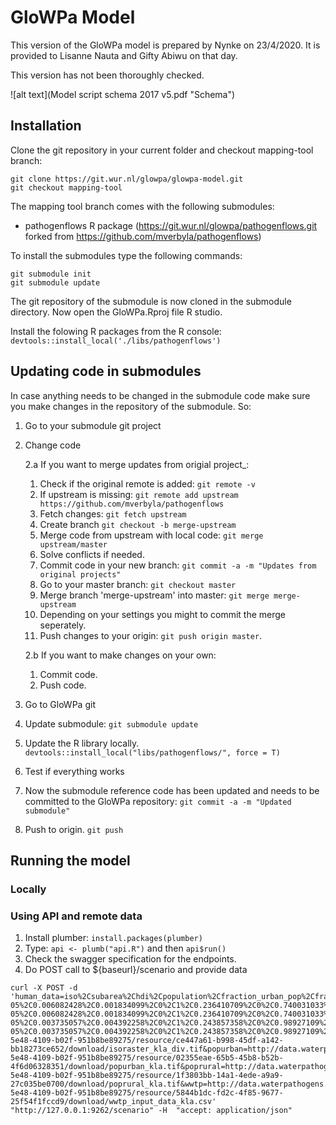 # GloWPa Model

This version of the GloWPa model is prepared by Nynke on 23/4/2020. It is provided to Lisanne Nauta and Gifty Abiwu on that day.

This version has not been thoroughly checked.


![alt text](Model script schema 2017 v5.pdf "Schema")

## Installation

Clone the git repository in your current folder and checkout mapping-tool branch:

```shell
git clone https://git.wur.nl/glowpa/glowpa-model.git
git checkout mapping-tool
```

The mapping tool branch comes with the following submodules:
* pathogenflows R package (https://git.wur.nl/glowpa/pathogenflows.git forked from https://github.com/mverbyla/pathogenflows)

To install the submodules type the following commands:

```shell
git submodule init
git submodule update
```
The git repository of the submodule is now cloned in the submodule directory. Now open the GloWPa.Rproj file R studio.

Install the folowing R packages from the R console: `devtools::install_local('./libs/pathogenflows')`

##  Updating code in submodules
In case anything needs to be changed in the submodule code make sure you make changes in the repository of the submodule. So:


1. Go to your submodule git project
2. Change code

    2.a  If you want to merge updates from origial project_:
    1. Check if the original remote is added: `git remote -v`
    2. If upstream is missing: `git remote add upstream https://github.com/mverbyla/pathogenflows`
    3. Fetch changes: `git fetch upstream`
    4. Create branch `git checkout -b merge-upstream`
    5. Merge code from upstream with local code: `git merge upstream/master`
    6. Solve conflicts if needed.
    7. Commit code in your new branch: `git commit -a -m "Updates from original projects"`
    8. Go to your master branch: `git checkout master`
    9. Merge branch 'merge-upstream' into master: `git merge merge-upstream`
    10. Depending on your settings you might to commit the merge seperately.
    11. Push changes to your origin: `git push origin master`.

    2.b  If you want to make changes on your own:
    1. Commit code.
    2. Push code.
3. Go to GloWPa git 
4. Update submodule: `git submodule update`
5. Update the R library locally. `devtools::install_local("libs/pathogenflows/", force = T)` 
6. Test if everything works
7. Now the submodule reference code has been updated and needs to be committed to the GloWPa repository: `git commit -a -m "Updated submodule"`
8. Push to origin. `git push`

## Running the model

### Locally

### Using API and remote data

1. Install plumber: `install.packages(plumber)`
2. Type: `api <- plumb("api.R")` and then `api$run()`
3. Check the swagger specification for the endpoints.
4. Do POST call to ${baseurl}/scenario and provide data

```shell
curl -X POST -d 'human_data=iso%2Csubarea%2Chdi%2Cpopulation%2Cfraction_urban_pop%2Cfraction_pop_under5%2CsheddingRate%2Cshedding_duration%2Cincidence_urban_under5%2Cincidence_urban_5plus%2Cincidence_rural_under5%2Cincidence_rural_5plus%2CflushSewer_urb%2CflushSeptic_urb%2CflushPit_urb%2CflushOpen_urb%2CflushUnknown_urb%2CpitSlab_urb%2CpitNoSlab_urb%2CcompostingTwinSlab_urb%2CcompostingTwinNoSlab_urb%2CcompostingToilet_urb%2CbucketLatrine_urb%2CcontainerBased_urb%2ChangingToilet_urb%2CopenDefecation_urb%2Cother_urb%2CcoverBury_urb%2CsewageTreated_urb%2CfecalSludgeTreated_urb%2CisWatertight_urb%2ChasLeach_urb%2CemptyFrequency_urb%2CpitAdditive_urb%2Curine_urb%2ConsiteDumpedland_urb%2CflushSewer_rur%2CflushSeptic_rur%2CflushPit_rur%2CflushOpen_rur%2CflushUnknown_rur%2CpitSlab_rur%2CpitNoSlab_rur%2CcompostingTwinSlab_rur%2CcompostingTwinNoSlab_rur%2CcompostingToilet_rur%2CbucketLatrine_rur%2CcontainerBased_rur%2ChangingToilet_rur%2CopenDefecation_rur%2Cother_rur%2CcoverBury_rur%2CsewageTreated_rur%2CfecalSludgeTreated_rur%2CisWatertight_rur%2ChasLeach_rur%2CemptyFrequency_rur%2CpitAdditive_rur%2Curine_rur%2ConsiteDumpedland_rur%2CFractionPrimarytreatment%2CFractionSecondarytreatment%2CFractionTertiarytreatment%2CFractionQuaternarytreatment%2CFractionPonds%0A1%2CCentral%2C0.493%2C63206%2C1%2C0.177278887%2C1.00E%2B10%2C7%2C0.24%2C0.08%2C0.24%2C0.08%2C0.263426061%2C0.202395075%2C0.057237316%2C0.012221734%2C0.007753772%2C0.41097414%2C0.02447696%2C0%2C0%2C0.006835904%2C0%2C0%2C0%2C0.011578119%2C0.003100918%2C0%2C1%2C0.436780403%2C0%2C0.733457483%2C3%2CNone%2CFresh%20Urine%2C0.1%2C0.263426061%2C0.202395075%2C0.057237316%2C0.012221734%2C0.007753772%2C0.41097414%2C0.02447696%2C0%2C0%2C0.006835904%2C0%2C0%2C0%2C0.011578119%2C0.003100918%2C0%2C1%2C0.436780403%2C0%2C0.733457483%2C3%2CNone%2CFresh%20Urine%2C0%2C0.067307692%2C0.067307692%2C0%2C0%2C0.865384615%0A2%2CKawempe%2C0.493%2C333024%2C1%2C0.177278887%2C1.00E%2B10%2C7%2C0.24%2C0.08%2C0.24%2C0.08%2C0.036860622%2C0.142274476%2C0.057601288%2C0.001679583%2C0.00524847%2C0.736130931%2C0.014416174%2C0%2C0%2C0.00033069%2C0%2C0%2C0.0001061%2C0.00459866%2C0.000745624%2C0%2C1%2C0.211244894%2C0%2C0.705524168%2C3%2CNone%2CFresh%20Urine%2C0.1%2C0.036860622%2C0.142274476%2C0.057601288%2C0.001679583%2C0.00524847%2C0.736130931%2C0.014416174%2C0%2C0%2C0.00033069%2C0%2C0%2C0.0001061%2C0.00459866%2C0.000745624%2C0%2C1%2C0.211244894%2C0%2C0.705524168%2C3%2CNone%2CFresh%20Urine%2C0%2C0.067307692%2C0.067307692%2C0%2C0%2C0.865384615%0A3%2CMakindye%2C0.493%2C385309%2C1%2C0.177278887%2C1.00E%2B10%2C7%2C0.24%2C0.08%2C0.24%2C0.08%2C0.028570368%2C0.259280693%2C0.082540034%2C0.003821692%2C0.017477095%2C0.574689697%2C0.024289707%2C0%2C0%2C0.001400786%2C0%2C0%2C3.45E-05%2C0.006082428%2C0.001834099%2C0%2C1%2C0.236410709%2C0%2C0.740031033%2C3%2CNone%2CFresh%20Urine%2C0.1%2C0.028570368%2C0.259280693%2C0.082540034%2C0.003821692%2C0.017477095%2C0.574689697%2C0.024289707%2C0%2C0%2C0.001400786%2C0%2C0%2C3.45E-05%2C0.006082428%2C0.001834099%2C0%2C1%2C0.236410709%2C0%2C0.740031033%2C3%2CNone%2CFresh%20Urine%2C0%2C0.067307692%2C0.067307692%2C0%2C0%2C0.865384615%0A4%2CNakawa%2C0.493%2C317023%2C1%2C0.177278887%2C1.00E%2B10%2C7%2C0.24%2C0.08%2C0.24%2C0.08%2C0.098606697%2C0.282278627%2C0.065945258%2C0.002724668%2C0.016024352%2C0.49795729%2C0.027461236%2C0%2C0%2C0.000559863%2C0%2C0%2C0.000678506%2C0.006932757%2C0.000831023%2C0%2C1%2C0.190629622%2C0%2C0.788037462%2C3%2CNone%2CFresh%20Urine%2C0.1%2C0.098606697%2C0.282278627%2C0.065945258%2C0.002724668%2C0.016024352%2C0.49795729%2C0.027461236%2C0%2C0%2C0.000559863%2C0%2C0%2C0.000678506%2C0.006932757%2C0.000831023%2C0%2C1%2C0.190629622%2C0%2C0.788037462%2C3%2CNone%2CFresh%20Urine%2C0%2C0.067307692%2C0.067307692%2C0%2C0%2C0.865384615%0A5%2CRubaga%2C0.493%2C383216%2C1%2C0.177278887%2C1.00E%2B10%2C7%2C0.24%2C0.08%2C0.24%2C0.08%2C0.004654201%2C0.164638786%2C0.089541423%2C0.001799026%2C0.010791608%2C0.688829209%2C0.031009589%2C0%2C0%2C0.000566465%2C0%2C0%2C2.01E-05%2C0.003735057%2C0.004392258%2C0%2C1%2C0.243857358%2C0%2C0.98927109%2C3%2CNone%2CFresh%20Urine%2C0.1%2C0.004654201%2C0.164638786%2C0.089541423%2C0.001799026%2C0.010791608%2C0.688829209%2C0.031009589%2C0%2C0%2C0.000566465%2C0%2C0%2C2.01E-05%2C0.003735057%2C0.004392258%2C0%2C1%2C0.243857358%2C0%2C0.98927109%2C3%2CNone%2CFresh%20Urine%2C0%2C0.067307692%2C0.067307692%2C0%2C0%2C0.865384615%0A&isoraster=http://data.waterpathogens.org/dataset/c4a395f1-5e48-4109-b02f-951b8be89275/resource/ce447a61-b998-45df-a142-bb18273ce652/download/isoraster_kla_div.tif&popurban=http://data.waterpathogens.org/dataset/c4a395f1-5e48-4109-b02f-951b8be89275/resource/02355eae-65b5-45b8-b52b-4f6d06328351/download/popurban_kla.tif&poprural=http://data.waterpathogens.org/dataset/c4a395f1-5e48-4109-b02f-951b8be89275/resource/1f3803bb-14a1-4ede-a9a9-27c035be0700/download/poprural_kla.tif&wwtp=http://data.waterpathogens.org/dataset/c4a395f1-5e48-4109-b02f-951b8be89275/resource/5844b1dc-fd2c-4f85-9677-25f54f1fccd9/download/wwtp_input_data_kla.csv'  "http://127.0.0.1:9262/scenario" -H  "accept: application/json"
```


